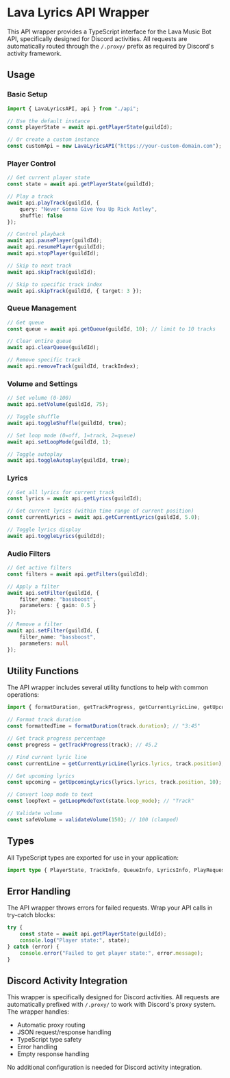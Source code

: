 # Lava Lyrics API Wrapper

This API wrapper provides a TypeScript interface for the Lava Music Bot API, specifically designed for Discord activities. All requests are automatically routed through the `/.proxy/` prefix as required by Discord's activity framework.

## Usage

### Basic Setup

```typescript
import { LavaLyricsAPI, api } from "./api";

// Use the default instance
const playerState = await api.getPlayerState(guildId);

// Or create a custom instance
const customApi = new LavaLyricsAPI("https://your-custom-domain.com");
```

### Player Control

```typescript
// Get current player state
const state = await api.getPlayerState(guildId);

// Play a track
await api.playTrack(guildId, {
    query: "Never Gonna Give You Up Rick Astley",
    shuffle: false
});

// Control playback
await api.pausePlayer(guildId);
await api.resumePlayer(guildId);
await api.stopPlayer(guildId);

// Skip to next track
await api.skipTrack(guildId);

// Skip to specific track index
await api.skipTrack(guildId, { target: 3 });
```

### Queue Management

```typescript
// Get queue
const queue = await api.getQueue(guildId, 10); // limit to 10 tracks

// Clear entire queue
await api.clearQueue(guildId);

// Remove specific track
await api.removeTrack(guildId, trackIndex);
```

### Volume and Settings

```typescript
// Set volume (0-100)
await api.setVolume(guildId, 75);

// Toggle shuffle
await api.toggleShuffle(guildId, true);

// Set loop mode (0=off, 1=track, 2=queue)
await api.setLoopMode(guildId, 1);

// Toggle autoplay
await api.toggleAutoplay(guildId, true);
```

### Lyrics

```typescript
// Get all lyrics for current track
const lyrics = await api.getLyrics(guildId);

// Get current lyrics (within time range of current position)
const currentLyrics = await api.getCurrentLyrics(guildId, 5.0);

// Toggle lyrics display
await api.toggleLyrics(guildId);
```

### Audio Filters

```typescript
// Get active filters
const filters = await api.getFilters(guildId);

// Apply a filter
await api.setFilter(guildId, {
    filter_name: "bassboost",
    parameters: { gain: 0.5 }
});

// Remove a filter
await api.setFilter(guildId, {
    filter_name: "bassboost",
    parameters: null
});
```

## Utility Functions

The API wrapper includes several utility functions to help with common operations:

```typescript
import { formatDuration, getTrackProgress, getCurrentLyricLine, getUpcomingLyrics, getLoopModeText, validateVolume } from "./api";

// Format track duration
const formattedTime = formatDuration(track.duration); // "3:45"

// Get track progress percentage
const progress = getTrackProgress(track); // 45.2

// Find current lyric line
const currentLine = getCurrentLyricLine(lyrics.lyrics, track.position);

// Get upcoming lyrics
const upcoming = getUpcomingLyrics(lyrics.lyrics, track.position, 10);

// Convert loop mode to text
const loopText = getLoopModeText(state.loop_mode); // "Track"

// Validate volume
const safeVolume = validateVolume(150); // 100 (clamped)
```

## Types

All TypeScript types are exported for use in your application:

```typescript
import type { PlayerState, TrackInfo, QueueInfo, LyricsInfo, PlayRequest, SkipRequest, VolumeRequest, FilterRequest, LoopMode, GuildId } from "./api";
```

## Error Handling

The API wrapper throws errors for failed requests. Wrap your API calls in try-catch blocks:

```typescript
try {
    const state = await api.getPlayerState(guildId);
    console.log("Player state:", state);
} catch (error) {
    console.error("Failed to get player state:", error.message);
}
```

## Discord Activity Integration

This wrapper is specifically designed for Discord activities. All requests are automatically prefixed with `/.proxy/` to work with Discord's proxy system. The wrapper handles:

- Automatic proxy routing
- JSON request/response handling
- TypeScript type safety
- Error handling
- Empty response handling

No additional configuration is needed for Discord activity integration.
